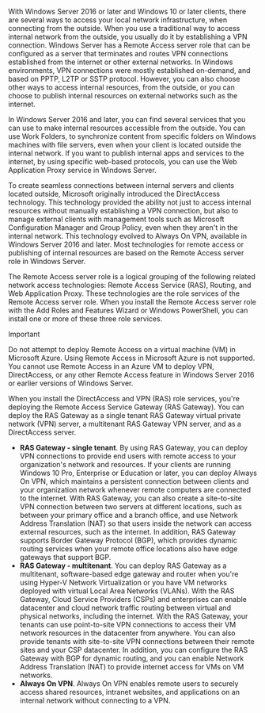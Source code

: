 With Windows Server 2016 or later and Windows 10 or later clients, there are several ways to access your local network infrastructure, when connecting from the outside. When you use a traditional way to access internal network from the outside, you usually do it by establishing a VPN connection. Windows Server has a Remote Access server role that can be configured as a server that terminates and routes VPN connections established from the internet or other external networks. In Windows environments, VPN connections were mostly established on-demand, and based on PPTP, L2TP or SSTP protocol. However, you can also choose other ways to access internal resources, from the outside, or you can choose to publish internal resources on external networks such as the internet.

In Windows Server 2016 and later, you can find several services that you can use to make internal resources accessible from the outside. You can use Work Folders, to synchronize content from specific folders on Windows machines with file servers, even when your client is located outside the internal network. If you want to publish internal apps and services to the internet, by using specific web-based protocols, you can use the Web Application Proxy service in Windows Server.

To create seamless connections between internal servers and clients located outside, Microsoft originally introduced the DirectAccess technology. This technology provided the ability not just to access internal resources without manually establishing a VPN connection, but also to manage external clients with management tools such as Microsoft Configuration Manager and Group Policy, even when they aren't in the internal network. This technology evolved to Always On VPN, available in Windows Server 2016 and later. Most technologies for remote access or publishing of internal resources are based on the Remote Access server role in Windows Server.

The Remote Access server role is a logical grouping of the following related network access technologies: Remote Access Service (RAS), Routing, and Web Application Proxy. These technologies are the role services of the Remote Access server role. When you install the Remote Access server role with the Add Roles and Features Wizard or Windows PowerShell, you can install one or more of these three role services.

> [!IMPORTANT]
> Do not attempt to deploy Remote Access on a virtual machine (VM) in Microsoft Azure. Using Remote Access in Microsoft Azure is not supported. You cannot use Remote Access in an Azure VM to deploy VPN, DirectAccess, or any other Remote Access feature in Windows Server 2016 or earlier versions of Windows Server.

When you install the DirectAccess and VPN (RAS) role services, you're deploying the Remote Access Service Gateway (RAS Gateway). You can deploy the RAS Gateway as a single tenant RAS Gateway virtual private network (VPN) server, a multitenant RAS Gateway VPN server, and as a DirectAccess server.

 -  **RAS Gateway - single tenant**. By using RAS Gateway, you can deploy VPN connections to provide end users with remote access to your organization's network and resources. If your clients are running Windows 10 Pro, Enterprise or Education or later, you can deploy Always On VPN, which maintains a persistent connection between clients and your organization network whenever remote computers are connected to the internet. With RAS Gateway, you can also create a site-to-site VPN connection between two servers at different locations, such as between your primary office and a branch office, and use Network Address Translation (NAT) so that users inside the network can access external resources, such as the internet. In addition, RAS Gateway supports Border Gateway Protocol (BGP), which provides dynamic routing services when your remote office locations also have edge gateways that support BGP.
 -  **RAS Gateway - multitenant**. You can deploy RAS Gateway as a multitenant, software-based edge gateway and router when you're using Hyper-V Network Virtualization or you have VM networks deployed with virtual Local Area Networks (VLANs). With the RAS Gateway, Cloud Service Providers (CSPs) and enterprises can enable datacenter and cloud network traffic routing between virtual and physical networks, including the internet. With the RAS Gateway, your tenants can use point-to-site VPN connections to access their VM network resources in the datacenter from anywhere. You can also provide tenants with site-to-site VPN connections between their remote sites and your CSP datacenter. In addition, you can configure the RAS Gateway with BGP for dynamic routing, and you can enable Network Address Translation (NAT) to provide internet access for VMs on VM networks.
 -  **Always On VPN**. Always On VPN enables remote users to securely access shared resources, intranet websites, and applications on an internal network without connecting to a VPN.
